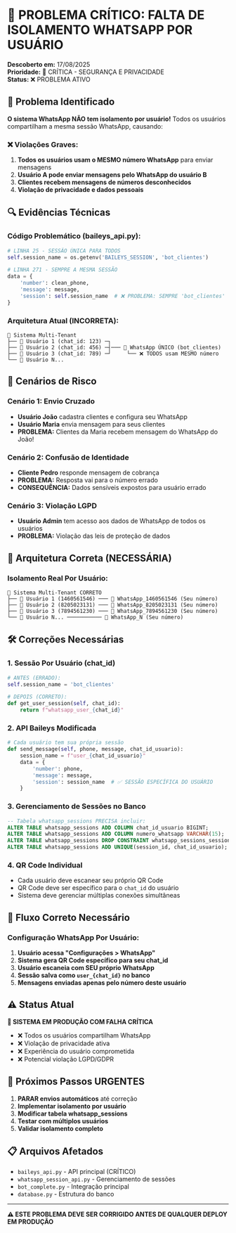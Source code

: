# 🚨 PROBLEMA CRÍTICO: FALTA DE ISOLAMENTO WHATSAPP POR USUÁRIO

**Descoberto em:** 17/08/2025  
**Prioridade:** 🔴 CRÍTICA - SEGURANÇA E PRIVACIDADE  
**Status:** ❌ PROBLEMA ATIVO

## 🎯 Problema Identificado

**O sistema WhatsApp NÃO tem isolamento por usuário!** Todos os usuários compartilham a mesma sessão WhatsApp, causando:

### ❌ Violações Graves:
1. **Todos os usuários usam o MESMO número WhatsApp** para enviar mensagens
2. **Usuário A pode enviar mensagens pelo WhatsApp do usuário B**
3. **Clientes recebem mensagens de números desconhecidos**
4. **Violação de privacidade e dados pessoais**

## 🔍 Evidências Técnicas

### Código Problemático (baileys_api.py):
```python
# LINHA 25 - SESSÃO ÚNICA PARA TODOS
self.session_name = os.getenv('BAILEYS_SESSION', 'bot_clientes')

# LINHA 271 - SEMPRE A MESMA SESSÃO
data = {
    'number': clean_phone,
    'message': message, 
    'session': self.session_name  # ❌ PROBLEMA: SEMPRE 'bot_clientes'
}
```

### Arquitetura Atual (INCORRETA):
```
🏢 Sistema Multi-Tenant
├── 👤 Usuário 1 (chat_id: 123) ─┐
├── 👤 Usuário 2 (chat_id: 456) ─┤─── 📱 WhatsApp ÚNICO (bot_clientes)
├── 👤 Usuário 3 (chat_id: 789) ─┘     └── ❌ TODOS usam MESMO número
└── 👤 Usuário N...
```

## 🚨 Cenários de Risco

### Cenário 1: Envio Cruzado
- **Usuário João** cadastra clientes e configura seu WhatsApp
- **Usuário Maria** envia mensagem para seus clientes
- **PROBLEMA:** Clientes da Maria recebem mensagem do WhatsApp do João!

### Cenário 2: Confusão de Identidade
- **Cliente Pedro** responde mensagem de cobrança
- **PROBLEMA:** Resposta vai para o número errado
- **CONSEQUÊNCIA:** Dados sensíveis expostos para usuário errado

### Cenário 3: Violação LGPD
- **Usuário Admin** tem acesso aos dados de WhatsApp de todos os usuários
- **PROBLEMA:** Violação das leis de proteção de dados

## 🎯 Arquitetura Correta (NECESSÁRIA)

### Isolamento Real Por Usuário:
```
🏢 Sistema Multi-Tenant CORRETO
├── 👤 Usuário 1 (1460561546) ─── 📱 WhatsApp_1460561546 (Seu número)
├── 👤 Usuário 2 (8205023131) ─── 📱 WhatsApp_8205023131 (Seu número)  
├── 👤 Usuário 3 (7894561230) ─── 📱 WhatsApp_7894561230 (Seu número)
└── 👤 Usuário N... ─────────── 📱 WhatsApp_N (Seu número)
```

## 🛠️ Correções Necessárias

### 1. **Sessão Por Usuário (chat_id)**
```python
# ANTES (ERRADO):
self.session_name = 'bot_clientes'

# DEPOIS (CORRETO):
def get_user_session(self, chat_id):
    return f"whatsapp_user_{chat_id}"
```

### 2. **API Baileys Modificada**
```python
# Cada usuário tem sua própria sessão
def send_message(self, phone, message, chat_id_usuario):
    session_name = f"user_{chat_id_usuario}"
    data = {
        'number': phone,
        'message': message,
        'session': session_name  # ✅ SESSÃO ESPECÍFICA DO USUÁRIO
    }
```

### 3. **Gerenciamento de Sessões no Banco**
```sql
-- Tabela whatsapp_sessions PRECISA incluir:
ALTER TABLE whatsapp_sessions ADD COLUMN chat_id_usuario BIGINT;
ALTER TABLE whatsapp_sessions ADD COLUMN numero_whatsapp VARCHAR(15);
ALTER TABLE whatsapp_sessions DROP CONSTRAINT whatsapp_sessions_session_id_key;
ALTER TABLE whatsapp_sessions ADD UNIQUE(session_id, chat_id_usuario);
```

### 4. **QR Code Individual**
- Cada usuário deve escanear seu próprio QR Code
- QR Code deve ser específico para o `chat_id` do usuário
- Sistema deve gerenciar múltiplas conexões simultâneas

## 🔄 Fluxo Correto Necessário

### Configuração WhatsApp Por Usuário:
1. **Usuário acessa "Configurações > WhatsApp"**
2. **Sistema gera QR Code específico para seu chat_id**
3. **Usuário escaneia com SEU próprio WhatsApp**
4. **Sessão salva como `user_{chat_id}` no banco**
5. **Mensagens enviadas apenas pelo número deste usuário**

## ⚠️ Status Atual

**🔴 SISTEMA EM PRODUÇÃO COM FALHA CRÍTICA**
- ❌ Todos os usuários compartilham WhatsApp
- ❌ Violação de privacidade ativa
- ❌ Experiência do usuário comprometida
- ❌ Potencial violação LGPD/GDPR

## 🚀 Próximos Passos URGENTES

1. **PARAR envios automáticos** até correção
2. **Implementar isolamento por usuário**
3. **Modificar tabela whatsapp_sessions**
4. **Testar com múltiplos usuários**
5. **Validar isolamento completo**

## 📋 Arquivos Afetados

- `baileys_api.py` - API principal (CRÍTICO)
- `whatsapp_session_api.py` - Gerenciamento de sessões
- `bot_complete.py` - Integração principal
- `database.py` - Estrutura do banco

---
**⚠️ ESTE PROBLEMA DEVE SER CORRIGIDO ANTES DE QUALQUER DEPLOY EM PRODUÇÃO**